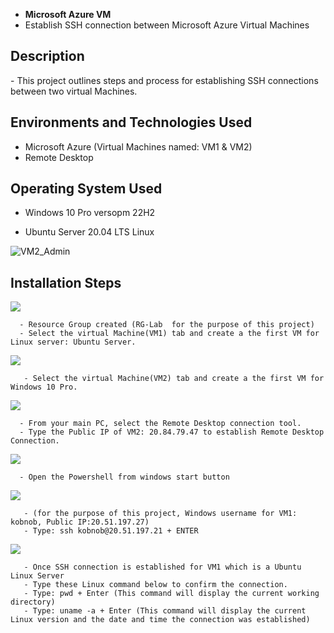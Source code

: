 -  <b>Microsoft Azure VM</b>
- Establish SSH connection between Microsoft Azure Virtual Machines

 <h2>Description</h2
>- This project outlines steps and process for establishing SSH connections between two virtual Machines.

<h2>Environments and Technologies Used</h2>

-  Microsoft Azure (Virtual Machines named: VM1 & VM2)
-  Remote Desktop

<h2>Operating System Used </h2>

- Windows 10 Pro versopm 22H2
  
- Ubuntu Server 20.04 LTS Linux

 ![VM2_Admin](https://github.com/koby-nob/SSH-Connection/assets/166937258/871eec5d-5c09-49e7-bb10-a9ca1515eeba)

<h2>Installation Steps</h2>

<p>
<img src="https://i.imgur.com/RHCEC5x.png"
</p>
<p>
      
  
      - Resource Group created (RG-Lab  for the purpose of this project)
      - Select the virtual Machine(VM1) tab and create a the first VM for Linux server: Ubuntu Server. 

<p>
<img src="https://i.imgur.com/UW3RPRY.png"
</p>
<p>

       - Select the virtual Machine(VM2) tab and create a the first VM for Windows 10 Pro. 


<p>
<img src="https://i.imgur.com/Bo4vMG3.png"  
</p>
<p>
    
      - From your main PC, select the Remote Desktop connection tool.
      - Type the Public IP of VM2: 20.84.79.47 to establish Remote Desktop Connection.
<p> 
<img src="https://i.imgur.com/EbV5wRN.png"
</p>
<p>

      - Open the Powershell from windows start button

<p>
<img src="https://i.imgur.com/3fUxgUr.png"
</p>
<p>
       
       - (for the purpose of this project, Windows username for VM1: kobnob, Public IP:20.51.197.27)
       - Type: ssh kobnob@20.51.197.21 + ENTER

<p>
<img src="https://i.imgur.com/WUA2qEn.png"
<p>
</p>

       - Once SSH connection is established for VM1 which is a Ubuntu Linux Server
       - Type these Linux command below to confirm the connection.
       - Type: pwd + Enter (This command will display the current working directory)
       - Type: uname -a + Enter (This command will display the current Linux version and the date and time the connection was established)
